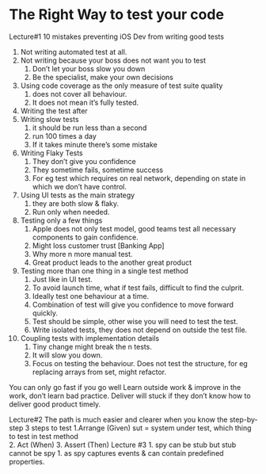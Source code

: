 # The Right Way to test your code

Lecture#1
10 mistakes preventing iOS Dev from writing good tests
1. Not writing automated test at all.
2. Not writing because your boss does not want you to test 
    1. Don’t let your boss slow you down
    2. Be the specialist, make your own decisions
3. Using code coverage as the only measure of test suite quality
    1. does not cover all behaviour.
    2. It does not mean it’s fully tested.
4. Writing the test after
5. Writing slow tests
    1.  it should be run less than a second
    2. run 100 times a day
    3. If it takes minute there’s some mistake
6. Writing Flaky Tests
    1. They don’t give you confidence
    2. They sometime fails, sometime success
    3. For eg test which requires on real network, depending on state in which we don’t have control.
7. Using UI tests as the main strategy
    1. they are both slow & flaky.
    2. Run only when needed.
8. Testing only a few things
    1. Apple does not only test model, good teams test all necessary components to gain confidence.
    2. Might loss customer trust [Banking App]
    3. Why more n more manual test.
    4. Great product leads to the another great product
9. Testing more than one thing in a single test method
    1. Just like in UI test.
    2. To avoid launch time, what if test fails, difficult to find the culprit.
    3. Ideally test one behaviour at a time.
    4. Combination of test will give you confidence to move forward quickly.
    5. Test should be simple, other wise you will need to test the test.
    6. Write isolated tests, they does not depend on outside the test file.
10. Coupling tests with implementation details
    1. Tiny change might break the n tests.
    2. It will slow you down.
    3. Focus on testing the behaviour. Does not test the structure, for eg replacing arrays from set, might refactor.

You can only go fast if you go well
Learn outside work & improve in the work, don’t learn bad practice.
Deliver will stuck if they don’t know how to deliver good product timely.

Lecture#2
The path is much easier and clearer when you know the step-by-step
3 steps to test
	1.Arrange (Given)
		sut = system under test, which thing to test in test method 	
	2. Act (When)
	3. Assert (Then)
Lecture #3
    1. spy can be stub but stub cannot be spy
        1. as spy captures events & can contain predefined properties.
